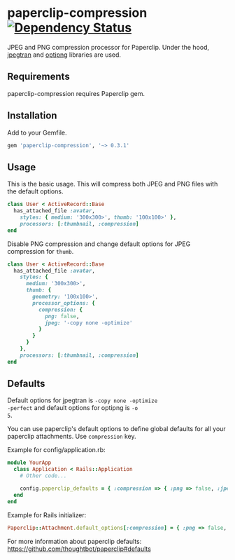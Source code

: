 # paperclip-compression [![Dependency Status](https://gemnasium.com/emrekutlu/paperclip-compression.png)](https://gemnasium.com/emrekutlu/paperclip-compression)

JPEG and PNG compression processor for Paperclip. Under the hood, [jpegtran](http://jpegclub.org) and [optipng](http://optipng.sourceforge.net/) libraries are used.

## Requirements

paperclip-compression requires Paperclip gem.

## Installation

Add to your Gemfile.

````ruby
gem 'paperclip-compression', '~> 0.3.1'
````

## Usage
This is the basic usage. This will compress both JPEG and PNG files with the default options.

````ruby
class User < ActiveRecord::Base
  has_attached_file :avatar,
    styles: { medium: '300x300>', thumb: '100x100>' },
    processors: [:thumbnail, :compression]
end
````

Disable PNG compression and change default options for JPEG compression for <code>thumb</code>.

````ruby
class User < ActiveRecord::Base
  has_attached_file :avatar,
    styles: {
      medium: '300x300>',
      thumb: {
        geometry: '100x100>',
        processor_options: {
          compression: {
            png: false,
            jpeg: '-copy none -optimize'
          }
        }
      }
    },
    processors: [:thumbnail, :compression]
end
````

## Defaults
Default options for jpegtran is <code>-copy none -optimize -perfect</code> and default options for optipng is <code>-o 5</code>.

You can use paperclip's default options to define global defaults for all your paperclip attachments. Use <code>compression</code> key.

Example for config/application.rb:

````ruby
module YourApp
  class Application < Rails::Application
    # Other code...

    config.paperclip_defaults = { :compression => { :png => false, :jpeg => '-optimize' } }
  end
end
````

Example for Rails initializer:

````ruby
Paperclip::Attachment.default_options[:compression] = { :png => false, :jpeg => '-optimize' }
````

For more information about paperclip defaults: https://github.com/thoughtbot/paperclip#defaults
